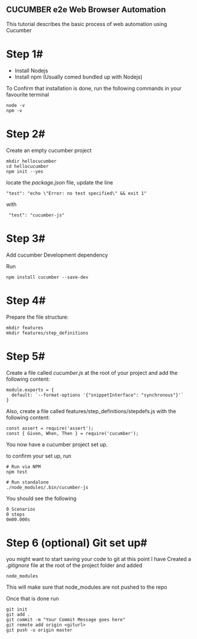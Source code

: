 ## CUCUMBER e2e Web Browser Automation #
This tutorial describes the basic process of web automation using Cucumber

# Step 1#
- Install Nodejs
- Install npm (Usually comed bundled up with Nodejs)

To Confirm that installation is done, run the following commands in your favourite terminal
```
node -v
npm -v
```
# Step 2#
Create an empty cucumber project
```
mkdir hellocucumber
cd hellocucumber
npm init --yes
```
locate the *package.json* file, update the line

```
"test": "echo \"Error: no test specified\" && exit 1"
```
with 

```
 "test": "cucumber-js"
```

# Step 3#
Add cucumber Development dependency

Run 
```
npm install cucumber --save-dev
```

# Step 4#
Prepare the file structure:

```
mkdir features
mkdir features/step_definitions
```

# Step 5#
Create a file called *cucumber.js* at the root of your project and add the following content:
```
module.exports = {
  default: `--format-options '{"snippetInterface": "synchronous"}'`
}
```

Also, create a file called features/step_definitions/stepdefs.js with the following content:

```
const assert = require('assert');
const { Given, When, Then } = require('cucumber');
```

You now have a cucumber project set up.

to confirm your set up, run

```
# Run via NPM
npm test

# Run standalone
./node_modules/.bin/cucumber-js
```
You should see the following

```
0 Scenarios
0 steps
0m00.000s
```
# Step 6 (optional) Git set up#
you might want to start saving your code to git at this point
I have Created a *.gitignore* file at the root of the project folder and added
```
node_modules
```
This will make sure that node_modules are not pushed to the repo

Once that is done run
```
git init
git add .
git commit -m "Your Commit Message goes here"
git remote add origin <giturl>
git push -u origin master
```
